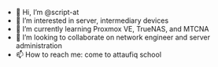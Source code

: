 - 👋 Hi, I’m @script-at
- 👀 I’m interested in server, intermediary devices
- 🌱 I’m currently learning Proxmox VE, TrueNAS, and MTCNA
- 💞️ I’m looking to collaborate on network engineer and server administration
- 📫 How to reach me: come to attaufiq school

<!---
script-at/script-at is a ✨ special ✨ repository because its `README.md` (this file) appears on your GitHub profile.
You can click the Preview link to take a look at your changes.
--->
